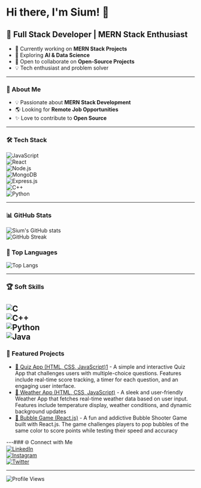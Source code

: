 # Hi there, I'm Sium! 👋  

## 🚀 Full Stack Developer | MERN Stack Enthusiast  

- 🔭 Currently working on **MERN Stack Projects**  
- 🌱 Exploring **AI & Data Science**  
- 🤝 Open to collaborate on **Open-Source Projects**  
- 💡 Tech enthusiast and problem solver  

---
### 🎯 About Me  
- 💡 Passionate about **MERN Stack Development**  
- 🌎 Looking for **Remote Job Opportunities**  
- ✨ Love to contribute to **Open Source**  

---


### 🛠️ Tech Stack  
![JavaScript](https://img.shields.io/badge/JavaScript-F7DF1E?style=for-the-badge&logo=javascript&logoColor=black)  
![React](https://img.shields.io/badge/React-20232A?style=for-the-badge&logo=react&logoColor=61DAFB)  
![Node.js](https://img.shields.io/badge/Node.js-43853D?style=for-the-badge&logo=node.js&logoColor=white)  
![MongoDB](https://img.shields.io/badge/MongoDB-4EA94B?style=for-the-badge&logo=mongodb&logoColor=white)  
![Express.js](https://img.shields.io/badge/Express.js-000000?style=for-the-badge&logo=express&logoColor=white)  
![C++](https://img.shields.io/badge/C++-00599C?style=for-the-badge&logo=c%2B%2B&logoColor=white)  
![Python](https://img.shields.io/badge/Python-3776AB?style=for-the-badge&logo=python&logoColor=white)  

---

### 📊 GitHub Stats  
![Sium's GitHub stats](https://github-readme-stats.vercel.app/api?username=sium01&show_icons=true&theme=radical)  
![GitHub Streak](https://streak-stats.demolab.com/?user=sium01&theme=radical)  

### 🚀 Top Languages  
![Top Langs](https://github-readme-stats.vercel.app/api/top-langs/?username=sium01&layout=compact&theme=radical)  

---
### 🏆 Soft Skills  
![C](https://img.shields.io/badge/C-A8B9CC?style=for-the-badge&logo=c&logoColor=white)  
![C++](https://img.shields.io/badge/C++-00599C?style=for-the-badge&logo=c%2B%2B&logoColor=white)  
![Python](https://img.shields.io/badge/Python-3776AB?style=for-the-badge&logo=python&logoColor=white)  
![Java](https://img.shields.io/badge/Java-007396?style=for-the-badge&logo=java&logoColor=white)  
---

### 🚀 Featured Projects  
- [🔗 Quiz App (HTML, CSS, JavaScript)1](https://github.com/sium01/Quiz-App) - A simple and interactive Quiz App that challenges users with multiple-choice questions. Features include real-time score tracking, a timer for each question, and an engaging user interface. 
- [🔗 Weather App (HTML, CSS, JavaScript)](https://github.com/sium01/Weather-App) - A sleek and user-friendly Weather App that fetches real-time weather data based on user input. Features include temperature display, weather conditions, and dynamic background updates
- [🔗 Bubble Game (React.js)](https://github.com/sium01/Bubble-Game) - A fun and addictive Bubble Shooter Game built with React.js. The game challenges players to pop bubbles of the same color to score points while testing their speed and accuracy

---### 🌐 Connect with Me  
[![LinkedIn](https://img.shields.io/badge/LinkedIn-0077B5?style=for-the-badge&logo=linkedin&logoColor=white)](https://www.linkedin.com/in/siam69/)  
[![Instagram](https://img.shields.io/badge/Instagram-E4405F?style=for-the-badge&logo=instagram&logoColor=white)](https://www.instagram.com/nazmul_hasan_siam01/)  
[![Twitter](https://img.shields.io/badge/Twitter-1DA1F2?style=for-the-badge&logo=twitter&logoColor=white)](https://x.com/sium99122)  

---



![Profile Views](https://komarev.com/ghpvc/?username=sium01&label=Profile%20Views&color=blue&style=plastic)  
